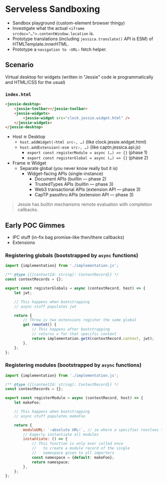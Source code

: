 ﻿# Serveless Sandboxing

- Sandbox playground (custom-element browser thingy)
- Investigate what the actual `<iframe srcdoc="…">.contentWindow.location` is.
- Prototype translations (including `jessica.translate()` API is ESM) of HTMLTemplate.innerHTML.
- Prototype a `navigation to ‹URL›` fetch helper.

## Scenario

Virtual desktop for widgets (written in "Jessie" code ie programmatically and HTML/CSS for the usual)

### `index.html`

```html
<jessie-desktop>
	<jessie-toolbar></jessie-toolbar>
	<jessie-widgets>
		<jessie-widget src="clock.jessie.widget.html" />
	</jessie-widgets>
</jessie-desktop>
```

- Host ≊ Desktop
  - `host.addWidget(‹html src›, …)` (like clock.jessie.widget.html)
  - `host.addExtension(‹esm src›, …)` (like captn.jessica.api.js)
    - `export const registerModule = async (…) => {}` (phase 1)
    - `export const registerGlobal = async (…) => {}` (phase 2)
- Frame ≊ Widget
  - Separate global (you never know really but it is)
    - Widget-facing APIs (single-instance)
      - Document APIs (builtin — phase 2)
      - TrustedTypes APIs (builtin — phase 3)
      - Web3 transactional APIs (extension API — phase 3)
      - CapTP passthru APIs (extension API — phase 3)

> Jessie has builtin mechanisms remote evaluation with completion callbacks.

## Early POC Gimmes

- IPC stuff (in-fix bag promise-like then/there callbacks)
- Extensions

### Registering globals (bootstrapped by `async` functions)

```js
import {implementation} from './implementation.js';

/** @type {{[contextId: string]: ContextRecord}} */
const contextRecords = {};

export const registerGlobals = async (contextRecord, host) => {
	let jwt;

	// This happens when bootstrapping
	// async stuff populates jwt

	return {
		// Throw is two extensions register the same global
		get remoteX() {
			// This happens after bootstrapping
			// returns x for that specific context
			return implementation.getX(contextRecord.context, jwt);
		},
	};
};
```

### Registering modules (bootstrapped by `async` functions)

```js
import {implementation} from './implementation.js';

/** @type {{[contextId: string]: ContextRecord}} */
const contextRecords = {};

export const registerModule = async (contextRecord, host) => {
	let makeFoo;

	// This happens when bootstrapping
	// async stuff populates makeFoo

	return {
		moduleURL: `‹absolute URL›`, // ie where a specifier resolves to
		// Eagerly instantiate all modules
		instantiate: () => {
			// This function is only ever called once
			//   to create a module record of the single
			//   namespace given to all importers
			const namespace = {default: makeFoo};
			return namespace;
		},
	};
};
```
